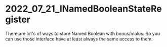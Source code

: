 # 2022_07_21_INamedBooleanStateRegister
There are lot's of ways to store Named Boolean with bonus/malus. So you can use those interface have at least always the same access to them.
